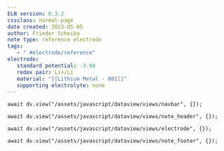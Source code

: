 ```yaml
---
ELN version: 0.3.2
cssclass: normal-page
date created: 2023-05-05
author: Frieder Scheiba
note type: reference electrode
tags: 
   - " #electrode/reference"
electrode:
   standard potential: -3.04
   redox pair: Li+/Li
   material: "[[Lithium Metal - B01]]"
   supporting electrolyte: none
---
```


```dataviewjs
await dv.view("/assets/javascript/dataview/views/navbar", {});
```

```dataviewjs
await dv.view("/assets/javascript/dataview/views/note_header", {});
```

```dataviewjs
await dv.view("/assets/javascript/dataview/views/electrode", {});
```

```dataviewjs
await dv.view("/assets/javascript/dataview/views/note_footer", {});
```
